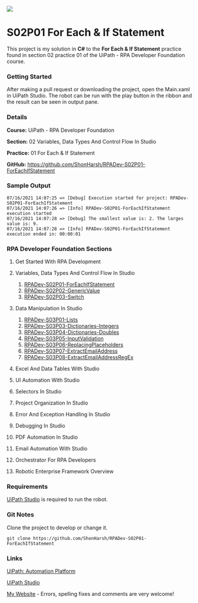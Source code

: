 ![](https://shonharsh.github.io/curriculum-vitae/images/uipath-logo.png)

# S02P01 For Each & If Statement

This project is my solution in **C#** to the **For Each & If Statement** practice found in section 02 practice 01 of the UiPath - RPA Developer Foundation course.

### Getting Started

After making a pull request or downloading the project, open the Main.xaml in UiPath Studio.  The robot can be run with the play button in the ribbon and the result can be seen in output pane.

### Details

**Course:** UiPath - RPA Developer Foundation

**Section:** 02 Variables, Data Types And Control Flow In Studio

**Practice:** 01 For Each & If Statement

**GitHub:** https://github.com/ShonHarsh/RPADev-S02P01-ForEachIfStatement

### Sample Output

```
07/16/2021 14:07:25 => [Debug] Execution started for project: RPADev-S02P01-ForEachIfStatement
07/16/2021 14:07:26 => [Info] RPADev-S02P01-ForEachIfStatement execution started
07/16/2021 14:07:28 => [Debug] The smallest value is: 2. The larges value is: 9.
07/16/2021 14:07:28 => [Info] RPADev-S02P01-ForEachIfStatement execution ended in: 00:00:01
```

### RPA Developer Foundation Sections

1. Get Started With RPA Development
2. Variables, Data Types And Control Flow In Studio

   1. [RPADev-S02P01-ForEachIfStatement](https://github.com/ShonHarsh/RPADev-S02P01-ForEachIfStatement)
   2. [RPADev-S02P02-GenericValue](https://github.com/ShonHarsh/RPADev-S02P02-GenericValue)
   3. [RPADev-S02P03-Switch](https://github.com/ShonHarsh/RPADev-S02P03-Switch)
3. Data Manipulation In Studio
   1. [RPADev-S03P01-Lists](https://github.com/ShonHarsh/RPADev-S03P01-Lists)
   2. [RPADev-S03P03-Dictionaries-Integers](https://github.com/ShonHarsh/RPADev-S03P03-Dictionaries-Integers)
   3. [RPADev-S03P04-Dictionaries-Doubles](https://github.com/ShonHarsh/RPADev-S03P04-Dictionaries-Doubles)
   4. [RPADev-S03P05-InputValidation](https://github.com/ShonHarsh/RPADev-S03P05-InputValidation)
   5. [RPADev-S03P06-ReplacingPlaceholders](https://github.com/ShonHarsh/RPADev-S03P06-ReplacingPlaceholders)
   6. [RPADev-S03P07-ExtractEmailAddress](https://github.com/ShonHarsh/RPADev-S03P07-ExtractEmailAddress)
   7. [RPADev-S03P08-ExtractEmailAddressRegEx](https://github.com/ShonHarsh/RPADev-S03P08-ExtractEmailAddressRegEx)
4. Excel And Data Tables With Studio
5. UI Automation With Studio
6. Selectors In Studio
7. Project Organization In Studio
8. Error And Exception Handling In Studio
9. Debugging In Studio
10. PDF Automation In Studio
11. Email Automation With Studio
12. Orchestrator For RPA Developers
13. Robotic Enterprise Framework Overview

### Requirements

[UiPath Studio](https://www.uipath.com/product/studio) is required to run the robot.

### Git Notes

Clone the project to develop or change it.

`git clone https://github.com/ShonHarsh/RPADev-S02P01-ForEachIfStatement`

### Links

[UiPath: Automation Platform](https://www.uipath.com/)

[UiPath Studio](https://www.uipath.com/product/studio)

[My Website](https://shonharsh.github.io/curriculum-vitae/index.html) - Errors, spelling fixes and comments are very welcome!
